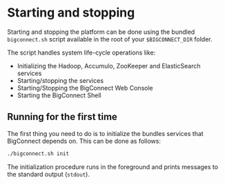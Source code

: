 # Starting and stopping

Starting and stopping the platform can be done using the bundled `bigconnect.sh` script available in the root of your `$BIGCONNECT_DIR` folder.

The script handles system life-cycle operations like:

* Initializing the Hadoop, Accumulo, ZooKeeper and ElasticSearch services
* Starting/stopping the services
* Starting/Stopping the BigConnect Web Console
* Starting the BigConnect Shell

## Running for the first time

The first thing you need to do is to initialize the bundles services that BigConnect depends on. This can be done as follows:

```bash
./bigconnect.sh init
```

The initialization procedure runs in the foreground and prints messages to the standard output \(`stdout`\).









